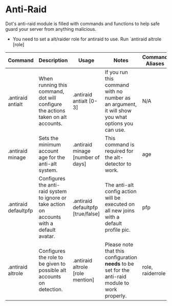 # **Anti-Raid**
Dot's anti-raid module is filled with commands and functions to help safe guard your server from anything malicious.

- You need to set a alt/raider role for antiraid to use. Run `antiraid altrole [role]

|   Command | Description   | Usage   | Notes | Command Aliases
| ------------ | ------------ | ------------ | ------------ |  ------------ | 
|.antiraid antialt   | When running this command, dot will configure the actions taken on alt accounts.  |  .antiraid antialt [0-3] | If you run this command with no number as an argument, it will show you what options you can use.|  N/A
|  .antiraid minage  | Sets the minimum account age for the anti-alt system.   |  .antiraid minage [number of days] | This command is required for the alt-detector to work. | age
| .antiraid defaultpfp | Configures the anti-raid system to ignore or take action on accounts with a default avatar. | .antiraid defaultpfp [true/false] | The anti-alt config action will be executed on all new joins with a default profile pic. | pfp
| .antiraid altrole | Configures the role to be given to possible alt accounts on detection. | .antiraid altrole [role mention] | Please note that this configuration **needs** to be set for the anti-raid module to work properly. | role, raiderrole 
